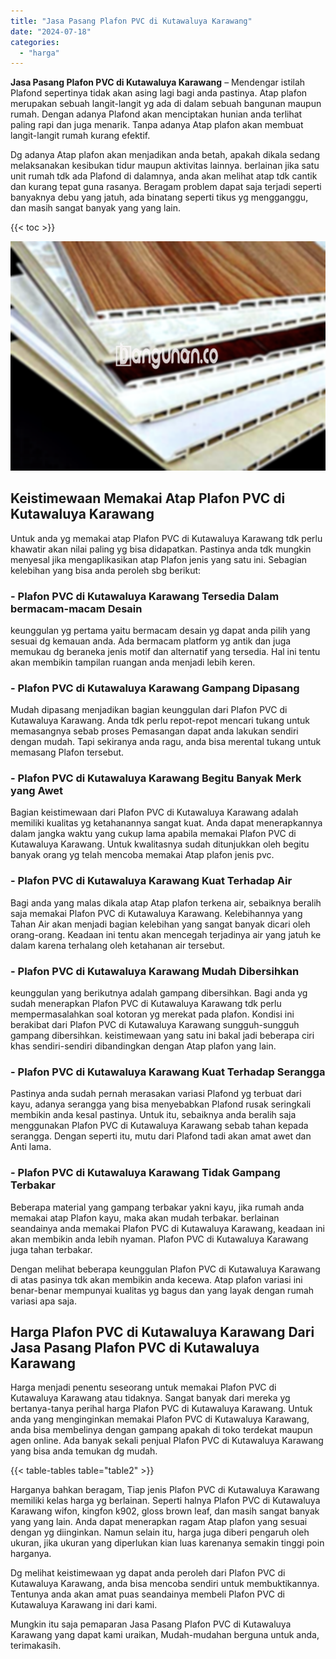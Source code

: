 ```yaml
---
title: "Jasa Pasang Plafon PVC di Kutawaluya Karawang"
date: "2024-07-18"
categories: 
  - "harga"
---
```


**Jasa Pasang Plafon PVC di Kutawaluya Karawang** – Mendengar istilah Plafond sepertinya tidak akan asing lagi bagi anda pastinya. Atap plafon merupakan sebuah langit-langit yg ada di dalam sebuah bangunan maupun rumah. Dengan adanya Plafond akan menciptakan hunian anda terlihat paling rapi dan juga menarik. Tanpa adanya Atap plafon akan membuat langit-langit rumah kurang efektif.

Dg adanya Atap plafon akan menjadikan anda betah, apakah dikala sedang melaksanakan kesibukan tidur maupun aktivitas lainnya. berlainan jika satu unit rumah tdk ada Plafond di dalamnya, anda akan melihat atap tdk cantik dan kurang tepat guna rasanya. Beragam problem dapat saja terjadi seperti banyaknya debu yang jatuh, ada binatang seperti tikus yg mengganggu, dan masih sangat banyak yang yang lain.

{{< toc >}}

![Jasa Pasang Plafon PVC di Kutawaluya Karawang](/images/flafond-pvc-murah12.png)

## Keistimewaan Memakai Atap Plafon PVC di Kutawaluya Karawang

Untuk anda yg memakai atap Plafon PVC di Kutawaluya Karawang tdk perlu khawatir akan nilai paling yg bisa didapatkan. Pastinya anda tdk mungkin menyesal jika mengaplikasikan atap Plafon jenis yang satu ini. Sebagian kelebihan yang bisa anda peroleh sbg berikut:

### \- Plafon PVC di Kutawaluya Karawang Tersedia Dalam bermacam-macam Desain

keunggulan yg pertama yaitu bermacam desain yg dapat anda pilih yang sesuai dg kemauan anda. Ada bermacam platform yg antik dan juga memukau dg beraneka jenis motif dan alternatif yang tersedia. Hal ini tentu akan membikin tampilan ruangan anda menjadi lebih keren.

### \- Plafon PVC di Kutawaluya Karawang Gampang Dipasang

Mudah dipasang menjadikan bagian keunggulan dari Plafon PVC di Kutawaluya Karawang. Anda tdk perlu repot-repot mencari tukang untuk memasangnya sebab proses Pemasangan dapat anda lakukan sendiri dengan mudah. Tapi sekiranya anda ragu, anda bisa merental tukang untuk memasang Plafon tersebut.

### \- Plafon PVC di Kutawaluya Karawang Begitu Banyak Merk yang Awet

Bagian keistimewaan dari Plafon PVC di Kutawaluya Karawang adalah memiliki kualitas yg ketahanannya sangat kuat. Anda dapat menerapkannya dalam jangka waktu yang cukup lama apabila memakai Plafon PVC di Kutawaluya Karawang. Untuk kwalitasnya sudah ditunjukkan oleh begitu banyak orang yg telah mencoba memakai Atap plafon jenis pvc.

### \- Plafon PVC di Kutawaluya Karawang Kuat Terhadap Air

Bagi anda yang malas dikala atap Atap plafon terkena air, sebaiknya beralih saja memakai Plafon PVC di Kutawaluya Karawang. Kelebihannya yang Tahan Air akan menjadi bagian kelebihan yang sangat banyak dicari oleh orang-orang. Keadaan ini tentu akan mencegah terjadinya air yang jatuh ke dalam karena terhalang oleh ketahanan air tersebut.

### \- Plafon PVC di Kutawaluya Karawang Mudah Dibersihkan

keunggulan yang berikutnya adalah gampang dibersihkan. Bagi anda yg sudah menerapkan Plafon PVC di Kutawaluya Karawang tdk perlu mempermasalahkan soal kotoran yg merekat pada plafon. Kondisi ini berakibat dari Plafon PVC di Kutawaluya Karawang sungguh-sungguh gampang dibersihkan. keistimewaan yang satu ini bakal jadi beberapa ciri khas sendiri-sendiri dibandingkan dengan Atap plafon yang lain.

### \- Plafon PVC di Kutawaluya Karawang Kuat Terhadap Serangga

Pastinya anda sudah pernah merasakan variasi Plafond yg terbuat dari kayu, adanya serangga yang bisa menyebabkan Plafond rusak seringkali membikin anda kesal pastinya. Untuk itu, sebaiknya anda beralih saja menggunakan Plafon PVC di Kutawaluya Karawang sebab tahan kepada serangga. Dengan seperti itu, mutu dari Plafond tadi akan amat awet dan Anti lama.

### \- Plafon PVC di Kutawaluya Karawang Tidak Gampang Terbakar

Beberapa material yang gampang terbakar yakni kayu, jika rumah anda memakai atap Plafon kayu, maka akan mudah terbakar. berlainan seandainya anda memakai Plafon PVC di Kutawaluya Karawang, keadaan ini akan membikin anda lebih nyaman. Plafon PVC di Kutawaluya Karawang juga tahan terbakar.

Dengan melihat beberapa keunggulan Plafon PVC di Kutawaluya Karawang di atas pasinya tdk akan membikin anda kecewa. Atap plafon variasi ini benar-benar mempunyai kualitas yg bagus dan yang layak dengan rumah variasi apa saja.

## Harga Plafon PVC di Kutawaluya Karawang Dari Jasa Pasang Plafon PVC di Kutawaluya Karawang

Harga menjadi penentu seseorang untuk memakai Plafon PVC di Kutawaluya Karawang atau tidaknya. Sangat banyak dari mereka yg bertanya-tanya perihal harga Plafon PVC di Kutawaluya Karawang. Untuk anda yang menginginkan memakai Plafon PVC di Kutawaluya Karawang, anda bisa membelinya dengan gampang apakah di toko terdekat maupun agen online. Ada banyak sekali penjual Plafon PVC di Kutawaluya Karawang yang bisa anda temukan dg mudah.

{{< table-tables table="table2" >}}

Harganya bahkan beragam, Tiap jenis Plafon PVC di Kutawaluya Karawang memiliki kelas harga yg berlainan. Seperti halnya Plafon PVC di Kutawaluya Karawang wifon, kingfon k902, gloss brown leaf, dan masih sangat banyak yang yang lain. Anda dapat menerapkan ragam Atap plafon yang sesuai dengan yg diinginkan. Namun selain itu, harga juga diberi pengaruh oleh ukuran, jika ukuran yang diperlukan kian luas karenanya semakin tinggi poin harganya.

Dg melihat keistimewaan yg dapat anda peroleh dari Plafon PVC di Kutawaluya Karawang, anda bisa mencoba sendiri untuk membuktikannya. Tentunya anda akan amat puas seandainya membeli Plafon PVC di Kutawaluya Karawang ini dari kami.

Mungkin itu saja pemaparan Jasa Pasang Plafon PVC di Kutawaluya Karawang yang dapat kami uraikan, Mudah-mudahan berguna untuk anda, terimakasih.
